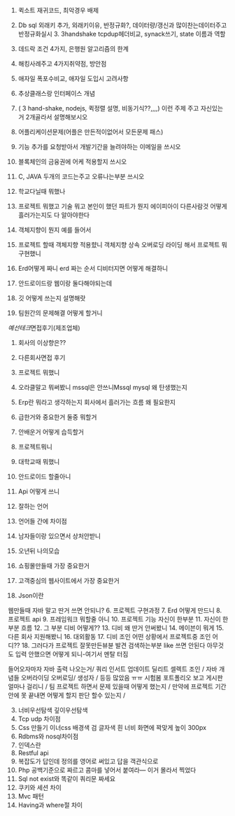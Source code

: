 
1. 퀵소트 재귀코드, 최악경우 배제
2. Db sql 외래키 추가, 외래키이유, 반정규화?, 데이터량/갱신과 많이찬는데이터주고 반정규화실시 3. 3handshake tcpdup헤더비교, synack쓰기, state 이름과 역할 
4. 데드락 조건 4가지, 은행원 알고리즘의 한계 
5. 해킹사례주고 4가지취약점, 방안점 
6. 애자일 폭포수비교, 애자일 도입시 고려사항


1. 추상클래스랑 인터페이스 개념
2. ( 3 hand-shake, nodejs, 퀵정렬 설명, 비동기식??,,,,) 이런 주제 주고 자신있는거 2개골라서 설명해보시오
3. 어플리케이션문제(어플은 만든적이없어서 모든문제 패스)
4. 기능 추가를 요청받아서 개발기간을 늘려야하는 이메일을 쓰시오
5. 블록체인의 금융권에 어케 적용할지 쓰시오
6. C, JAVA 두개의 코드는주고 오류나는부분 쓰시오


2. 학교다닐때 뭐했나
3. 프로젝트 뭐했고 기술 뭐고 본인이 했던 파트가 뭔지 에이피아이 다른사람것 어떻게 흘러가는지도 다 알아야한다 
4. 객체지향이 뭔지 예를 들어서
5. 프로젝트 할때 객체지향 적용햤니 객체지향 상속 오버로딩 라이딩 해서 프로젝트 뭐구현했니
6. Erd어떻게 짜니 erd 짜는 순서 디비터지면 어떻게 해결하니 
7. 안드로이드랑 웹이랑 둘다해야되는데
8. 깃 어떻게 쓰는지 설명해랏
9. 팀원간의 문제해결 어떻게 할거니

*예선테크*면접후기(제조업체)
1. 회사의 이상향은??
2. 다른회사면접 후기
3. 프로젝트 뭐했니
4. 오라클말고 뭐써봤니 mssql은 안쓰니Mssql mysql 왜 탄생했는지
5. Erp란 뭐라고 생각하는지 회사에서 흘러가는 흐름 왜 필요한지 

2. 급한거와 중요한거 둘중 뭐할거
3. 안배운거 어떻게 습득할거
4. 프로젝트뭐니
5. 대학교때 뭐했니
6. 안드로이드 할줄아니
7. Api 어떻게 쓰니
8. 잘하는 언어
9. 언어들 간에 차이점
10. 남자들이랑 있으면서 상처안받니
11. 오년뒤 나의모습
12. 쇼핑몰만들때 가장 중요한거
13. 고객중심의 웹사이트에서 가장 중요한거
14. Json이란

웹만들때 자바 말고 딴거 쓰면 안되니?
6. 프로젝트 구현과정 
7. Erd 어떻게 만드니
8. 프로젝트 api
9. 프레임워크 뭐할줄 아니
10. 프로젝트 기능 자신이 한부분
11. 자신이 한부분 흐름
12. 그 부분 디비 어떻게??
13. 디비 왜 딴거 안써봤니
14. 메이븐이 뭐게
15. 다른 회사 지원해봤니
16. 대외활동
17. 디비 조인 어떤 상황에서 프로젝트중 조인 어디??
18. 그러다가 프로젝트 잘못만든뷰뷴 발견 검색하는부분 like 쓰면 안된다 아무것도 입력 안했으면 어떻게 되니-여기서 멘탈 터짐

들어오자마자 자바 출력 나오는거/ 쿼리 인서트 업데이트 딜리트 셀렉트 조인 / 자바 개념들 오버라이딩 오버로딩/ 생성자 / 등등 많았음 ㅠㅠ 시험봄 포트폴리오 보고 게시판 얼마나 걸리니 / 팀 프로젝트 하면서 문제 있을때 어떻게 했는지 / 만약에 프로젝트 기간안에 못 끝내면 어떻게 할지 판단 할수 있는지 / 

3. 너비우선탐색 깊이우선탐색
4. Tcp udp 차이점
5. Css 만들기 이너css 배경색 검 글자색 흰 너비 화면에 꽉맞게 높이 300px 
6. Rdbms와 nosql차이점
7. 인덱스란
8. Restful api
9. 복잡도가 답인데 정의를 영어로 써있고 답을 객관식으로
10. Php 공백기준으로 짜르고 콤마를 넣어서 붙여라— 이거 몰라서 찍었다
11. Sql not exist와 똑같이 쿼리문 짜세요
12. 쿠키와 세션 차이
13. Mvc 패턴
14. Having과 where절 차이
